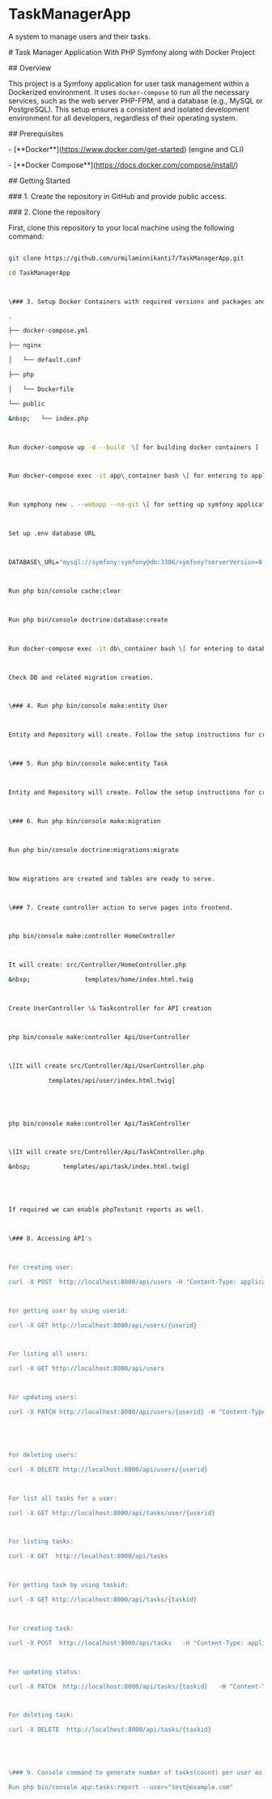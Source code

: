# TaskManagerApp

A system to manage users and their tasks.



\# Task Manager Application With PHP Symfony along with Docker Project



\## Overview

This project is a Symfony application for user task management within a Dockerized environment. It uses `docker-compose` to run all the necessary services, such as the web server PHP-FPM, and a database (e.g., MySQL or PostgreSQL). This setup ensures a consistent and isolated development environment for all developers, regardless of their operating system.



\## Prerequisites

\-   \[\*\*Docker\*\*](https://www.docker.com/get-started) (engine and CLI)

\-   \[\*\*Docker Compose\*\*](https://docs.docker.com/compose/install/)



\## Getting Started



\### 1. Create the repository in GitHub and provide public access.



\### 2. Clone the repository

First, clone this repository to your local machine using the following command:

```sh

git clone https://github.com/urmilaminnikanti7/TaskManagerApp.git

cd TaskManagerApp



\### 3. Setup Docker Containers with required versions and packages and Symphony CLI and composer

.

├── docker-compose.yml

├── nginx

│   └── default.conf

├── php

│   └── Dockerfile

└── public

&nbsp;   └── index.php



Run docker-compose up -d --build  \[ for building docker containers ]



Run docker-compose exec -it app\_container bash \[ for entering to application container ]



Run symphony new . --webapp --no-git \[ for setting up symfony application ]



Set up .env database URL 



DATABASE\_URL="mysql://symfony:symfony@db:3306/symfony?serverVersion=8.3"



Run php bin/console cache:clear



Run php bin/console doctrine:database:create



Run docker-compose exec -it db\_container bash \[ for entering to database container ]



Check DB and related migration creation.



\### 4. Run php bin/console make:entity User 



Entity and Repository will create. Follow the setup instructions for creating fields.



\### 5. Run php bin/console make:entity Task



Entity and Repository will create. Follow the setup instructions for creating fields.



\### 6. Run php bin/console make:migration 



Run php bin/console doctrine:migrations:migrate



Now migrations are created and tables are ready to serve.



\### 7. Create controller action to serve pages into frontend.



php bin/console make:controller HomeController 



It will create: src/Controller/HomeController.php

&nbsp;               templates/home/index.html.twig



Create UserController \& Taskcontroller for API creation



php bin/console make:controller Api/UserController



\[It will create src/Controller/Api/UserController.php

 	       templates/api/user/index.html.twig]





php bin/console make:controller Api/TaskController



\[It will create src/Controller/Api/TaskController.php

&nbsp;	       templates/api/task/index.html.twig]





If required we can enable phpTestunit reports as well.



\### 8. Accessing API's



For creating user:

curl -X POST  http://localhost:8000/api/users -H "Content-Type: application/json"   -d '{"name":"test","email":"test@example.com"}'



For getting user by using userid:

curl -X GET http://localhost:8000/api/users/{userid}



For listing all users:

curl -X GET http://localhost:8000/api/users



For updating users:

curl -X PATCH http://localhost:8000/api/users/{userid} -H "Content-Type: application/json"   -d '{"name":"test","email":"test@example.com"}'





For deleting users:

curl -X DELETE http://localhost:8000/api/users/{userid}



For list all tasks for a user:

curl -X GET http://localhost:8000/api/tasks/user/{userid}



For listing tasks:

curl -X GET  http://localhost:8000/api/tasks



For getting task by using taskid:

curl -X GET http://localhost:8000/api/tasks/{taskid}



For creating task:

curl -X POST  http://localhost:8000/api/tasks   -H "Content-Type: application/json"   -d '{"userId":1, "title":"Learn Symfony", "description":"Build API", "status":"todo"}'



For updating status:

curl -X PATCH  http://localhost:8000/api/tasks/{taskid}   -H "Content-Type: application/json"   -d '{"status":"todo"}'



For deleting task:

curl -X DELETE  http://localhost:8000/api/tasks/{taskid}





\### 9. Console command to generate number of tasks(count) per user as per status

Run php bin/console app:tasks:report --user="test@example.com"



























